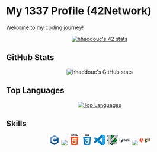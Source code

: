 # My 1337 Profile (42Network)

Welcome to my coding journey!

<p align="center">
  <a href="https://github.com/oakoudad/badge42">
    <img src="https://badge.mediaplus.ma/greenbinary/hhaddouc" alt="hhaddouc's 42 stats" />
  </a>
</p>

## GitHub Stats

<p align="center">
  <img src="https://github-readme-stats.vercel.app/api?username=GowthertG&show_icons=true&theme=gruvbox" alt="hhaddouc's GitHub stats" />
</p>

## Top Languages

<p align="center">
  <a href="https://github.com/anuraghazra/github-readme-stats">
    <img src="https://github-readme-stats.vercel.app/api/top-langs/?username=GowthertG&layout=compact&theme=gruvbox" alt="Top Languages" />
  </a>
</p>

## Skills

<p align="center">
  <img height="30" src="https://raw.githubusercontent.com/github/explore/f3e22f0dca2be955676bc70d6214b95b13354ee8/topics/c/c.png">
  <img height="30" src="https://upload.wikimedia.org/wikipedia/commons/thumb/1/18/ISO_C%2B%2B_Logo.svg/1200px-ISO_C%2B%2B_Logo.svg.png">
  <img height="30" src="https://raw.githubusercontent.com/github/explore/80688e429a7d4ef2fca1e82350fe8e3517d3494d/topics/html/html.png">
  <img height="30" src="https://raw.githubusercontent.com/github/explore/80688e429a7d4ef2fca1e82350fe8e3517d3494d/topics/css/css.png">
  <img height="30" src="https://raw.githubusercontent.com/github/explore/80688e429a7d4ef2fca1e82350fe8e3517d3494d/topics/visual-studio-code/visual-studio-code.png">
  <img height="30" src="https://raw.githubusercontent.com/github/explore/80688e429a7d4ef2fca1e82350fe8e3517d3494d/topics/vim/vim.png">
  <img height="30" src="https://raw.githubusercontent.com/github/explore/80688e429a7d4ef2fca1e82350fe8e3517d3494d/topics/bash/bash.png">
  <img height="30" src="https://upload.wikimedia.org/wikipedia/commons/thumb/c/cf/Lua-Logo.svg/600px-Lua-Logo.svg.png">
  <img height="30" src="https://raw.githubusercontent.com/github/explore/80688e429a7d4ef2fca1e82350fe8e3517d3494d/topics/git/git.png">
</p>
